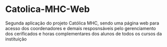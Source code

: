 # Catolica-MHC-Web
Segunda aplicação do projeto Católica MHC, sendo uma página web para acesso dos coordenadores e demais resposnsáveis pelo gerenciamento dos
cerificados e horas complementares dos alunos de todos os cursos da instituição
